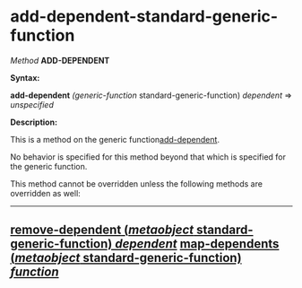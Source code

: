 add-dependent-standard-generic-function
=======================================

*Method* **ADD-DEPENDENT**

**Syntax:**

**add-dependent** *(generic-function* standard-generic-function) *dependent* => *unspecified*

**Description:**

This is a method on the generic function[add-dependent](/meta-object-protocol/add-dependent).

No behavior is specified for this method beyond that which is specified for the generic function.

This method cannot be overridden unless the following methods are overridden as well:

  ----------------------------------------------------------------------------------------------------------------------------
  [**remove-dependent** (*metaobject* standard-generic-function) *dependent*](/meta-object-protocol/remove-dependent-standard-generic-function)
  [**map-dependents** (*metaobject* standard-generic-function) *function*](/meta-object-protocol/map-dependents-standard-generic-function)
  ----------------------------------------------------------------------------------------------------------------------------


